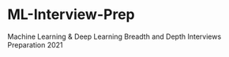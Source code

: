 # ML-Interview-Prep
Machine Learning &amp; Deep Learning Breadth and Depth Interviews Preparation 2021
